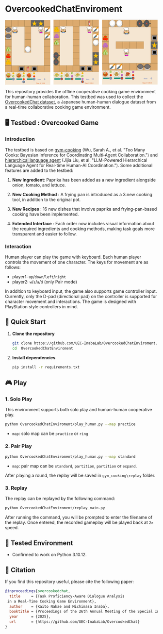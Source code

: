 # OvercookedChatEnviroment  

<div style="display: flex; gap: 20px;">
  <img src="./images\OvercookedchatEnvironment.png" width="600" />
</div>


This repository provides the offline cooperative cooking game environment for human-human collaboration.
This testbed was used to collect the [OvercookedChat dataset](https://github.com/UEC-InabaLab/OvercookedChat), a Japanese human-human dialogue dataset from a real-time collaborative cooking game environment.

## 🖥️ Testbed : Overcooked Game

### Introduction

The testbed is based on [gym-cooking](https://github.com/rosewang2008/gym-cooking) (Wu, Sarah A., et al. "Too Many Cooks: Bayesian Inference for Coordinating Multi‐Agent Collaboration.") and [hierarchical language agent](https://github.com/HosnLS/Hierarchical-Language-Agent) (Jijia Liu, et al. "LLM-Powered Hierarchical Language Agent for Real-time Human-AI Coordination."). Some additional features are added to the testbed:

1. **New Ingredient**: Paprika has been added as a new ingredient alongside onion, tomato, and lettuce.

2. **New Cooking Method** : A frying pan is introduced as a 3.new cooking tool, in addition to the original pot.

3. **New Recipes** : 16 new dishes that involve paprika and frying-pan-based cooking have been implemented.

4. **Extended Interface** : Each order now includes visual information about the required ingredients and cooking methods, making task goals more transparent and easier to follow.

###   Interaction
Human player can play the game with keyboard. Each human player controls the movement of one character. 
The keys for movement are as follows:
- player1: `up`/`down`/`left`/`right`
- player2: `w`/`s`/`a`/`d` (only Pair mode)

In addition to keyboard input, the game also supports game controller input. Currently, only the D-pad (directional pad) on the controller is supported for character movement and interactions. The game is designed with PlayStation style controllers in mind.


## 🚀 Quick Start

1. **Clone the repository**

   ```bash
   git clone https://github.com/UEC-InabaLab/OvercookedChatEnviroment.git
   cd  OvercookedChatEnviroment
   ```

2. **Install dependencies**

   ```bash
   pip install -r requirements.txt
   ```

## 🎮 Play

### 1. Solo Play
This environment supports both solo play  and human-human cooperative play.
```bash
python OvercookedChatEnviroment/play_human.py --map practice
```
- `map`: solo map can be `practice` or `ring` 


### 2. Pair Play

```bash
python OvercookedChatEnviroment/play_human.py --map standard
```

- `map`: pair map can be `standard`, `partition`, `partition` or `expand`.

After playing a round, the replay will be saved in `gym_cooking\replay` folder.

### 3. Replay
The replay can be replayed by the following command:

```bash
python OvercookedChatEnviroment/replay_main.py 
```

After running the command, you will be prompted to enter the filename of the replay.
Once entered, the recorded gameplay will be played back at `2×` speed.


## 🧪 Tested Environment
- Confirmed to work on Python 3.10.12.

## 📄 Citation

If you find this repository useful, please cite the following paper:

```bibtex
@inproceedings{overcookedchat,
  title     = {Task Proficiency-Aware Dialogue Analysis
 in a Real-Time Cooking Game Environment},
  author    = {Kaito Nakae and Michimasa Inaba},
  booktitle = {Proceedings of the 26th Annual Meeting of the Special Interest Group on Discourse and Dialogue},
  year      = {2025},
  url       = {https://github.com/UEC-InabaLab/OvercookedChat}
}
```